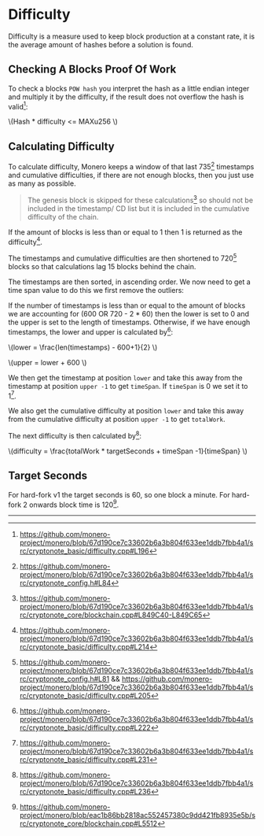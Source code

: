# Difficulty

Difficulty is a measure used to keep block production at a constant rate, it is the average amount of hashes before a solution
is found.

## Checking A Blocks Proof Of Work

To check a blocks `POW hash` you interpret the hash as a little endian integer and multiply it by the difficulty, if the result
does not overflow the hash is valid[^check-pow]:

\\(Hash * difficulty <= MAXu256 \\)

## Calculating Difficulty

To calculate difficulty, Monero keeps a window of that last 735[^diff-blocks-count] timestamps and cumulative difficulties,
if there are not enough blocks, then you just use as many as possible.

> The genesis block is skipped for these calculations[^skip-genesis] so should not be included in the timestamp/ CD list but it is
> included in the cumulative difficulty of the chain.

If the amount of blocks is less than or equal to 1 then 1 is returned as the difficulty[^amt-blocks-1].

The timestamps and cumulative difficulties are then shortened to 720[^diff-window] blocks so that calculations lag 15 blocks behind
the chain.

The timestamps are then sorted, in ascending order. We now need to get a time span value to do this we first remove the outliers:

If the number of timestamps is less than or equal to the amount of blocks we are accounting for (600 OR 720 - 2 * 60) then the lower
is set to 0 and the upper is set to the length of timestamps. Otherwise, if we have enough timestamps, the lower and upper is calculated
by[^calculating-lower-upper]:

\\(lower = \frac{len(timestamps) - 600+1}{2} \\)

\\(upper = lower + 600 \\)

We then get the timestamp at position `lower` and take this away from the timestamp at position `upper -1` to get `timeSpan`.
If `timeSpan` is 0 we set it to 1[^timespan0].

We also get the cumulative difficulty at position `lower` and take this away from the cumulative difficulty at position `upper -1` to get `totalWork`.

The next difficulty is then calculated by[^final-diff-cal]:

\\(difficulty = \frac{totalWork * targetSeconds + timeSpan -1}{timeSpan} \\)

## Target Seconds

For hard-fork v1 the target seconds is 60, so one block a minute. For hard-fork 2 onwards block time is 120[^target-block-time].

---

[^check-pow]: <https://github.com/monero-project/monero/blob/67d190ce7c33602b6a3b804f633ee1ddb7fbb4a1/src/cryptonote_basic/difficulty.cpp#L196>

[^diff-blocks-count]: <https://github.com/monero-project/monero/blob/67d190ce7c33602b6a3b804f633ee1ddb7fbb4a1/src/cryptonote_config.h#L84>

[^skip-genesis]: <https://github.com/monero-project/monero/blob/67d190ce7c33602b6a3b804f633ee1ddb7fbb4a1/src/cryptonote_core/blockchain.cpp#L849C40-L849C65>

[^amt-blocks-1]: <https://github.com/monero-project/monero/blob/67d190ce7c33602b6a3b804f633ee1ddb7fbb4a1/src/cryptonote_basic/difficulty.cpp#L214>

[^diff-window]: <https://github.com/monero-project/monero/blob/67d190ce7c33602b6a3b804f633ee1ddb7fbb4a1/src/cryptonote_config.h#L81> && <https://github.com/monero-project/monero/blob/67d190ce7c33602b6a3b804f633ee1ddb7fbb4a1/src/cryptonote_basic/difficulty.cpp#L205>

[^calculating-lower-upper]: <https://github.com/monero-project/monero/blob/67d190ce7c33602b6a3b804f633ee1ddb7fbb4a1/src/cryptonote_basic/difficulty.cpp#L222>

[^timespan0]: <https://github.com/monero-project/monero/blob/67d190ce7c33602b6a3b804f633ee1ddb7fbb4a1/src/cryptonote_basic/difficulty.cpp#L231>

[^final-diff-cal]: <https://github.com/monero-project/monero/blob/67d190ce7c33602b6a3b804f633ee1ddb7fbb4a1/src/cryptonote_basic/difficulty.cpp#L236>

[^target-block-time]: <https://github.com/monero-project/monero/blob/eac1b86bb2818ac552457380c9dd421fb8935e5b/src/cryptonote_core/blockchain.cpp#L5512>
